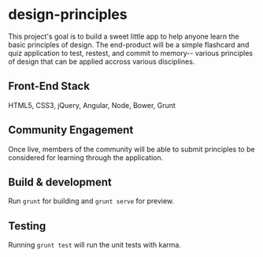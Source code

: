 # design-principles

This project's goal is to build a sweet little app to help anyone learn the basic principles of design. The end-product will be a simple flashcard and quiz application to test, restest, and commit to memory-- various principles of design that can be applied accross various disciplines.

## Front-End Stack

HTML5, CSS3, jQuery, Angular, Node, Bower, Grunt

## Community Engagement

Once live, members of the community will be able to submit principles to be considered for learning through the application.

## Build & development

Run `grunt` for building and `grunt serve` for preview.

## Testing

Running `grunt test` will run the unit tests with karma.
